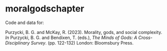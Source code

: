 # moralgodschapter
Code and data for:

Purzycki, B. G. and McKay, R. (2023). Morality, gods, and social complexity. _In_ Purzycki, B. G. and Bendixen, T. (eds.), _The Minds of Gods: A Cross-Disciplinary Survey_. (pp. 122-132) London: Bloomsbury Press.
